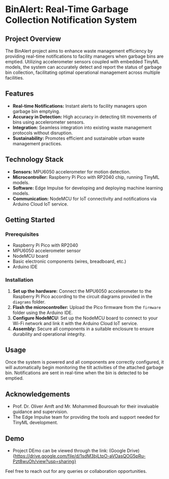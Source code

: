 # BinAlert: Real-Time Garbage Collection Notification System

## Project Overview
The BinAlert project aims to enhance waste management efficiency by providing real-time notifications to facility managers when garbage bins are emptied. Utilizing accelerometer sensors coupled with embedded TinyML models, the system can accurately detect and report the status of garbage bin collection, facilitating optimal operational management across multiple facilities.

## Features
- **Real-time Notifications:** Instant alerts to facility managers upon garbage bin emptying.
- **Accuracy in Detection:** High accuracy in detecting tilt movements of bins using accelerometer sensors.
- **Integration:** Seamless integration into existing waste management protocols without disruption.
- **Sustainability:** Promotes efficient and sustainable urban waste management practices.

## Technology Stack
- **Sensors:** MPU6050 accelerometer for motion detection.
- **Microcontroller:** Raspberry Pi Pico with RP2040 chip, running TinyML models.
- **Software:** Edge Impulse for developing and deploying machine learning models.
- **Communication:** NodeMCU for IoT connectivity and notifications via Arduino Cloud IoT service.

## Getting Started
### Prerequisites
- Raspberry Pi Pico with RP2040
- MPU6050 accelerometer sensor
- NodeMCU board
- Basic electronic components (wires, breadboard, etc.)
- Arduino IDE

### Installation
1. **Set up the hardware:** Connect the MPU6050 accelerometer to the Raspberry Pi Pico according to the circuit diagrams provided in the `diagrams` folder.
2. **Flash the microcontroller:** Upload the Pico firmware from the `firmware` folder using the Arduino IDE.
3. **Configure NodeMCU:** Set up the NodeMCU board to connect to your Wi-Fi network and link it with the Arduino Cloud IoT service.
4. **Assembly:** Secure all components in a suitable enclosure to ensure durability and operational integrity.

## Usage
Once the system is powered and all components are correctly configured, it will automatically begin monitoring the tilt activities of the attached garbage bin. Notifications are sent in real-time when the bin is detected to be emptied.


## Acknowledgements
- Prof. Dr. Oliver Amft and Mr. Mohammed Bourouah for their invaluable guidance and supervision.
- The Edge Impulse team for providing the tools and support needed for TinyML development.

## Demo
- Project DEmo can be viewed through the link: (Google Drive) {https://drive.google.com/file/d/1sdM3bjLtpO-aVOasQOG5pRu-Pzt8wuOh/view?usp=sharing}

Feel free to reach out for any queries or collaboration opportunities.
